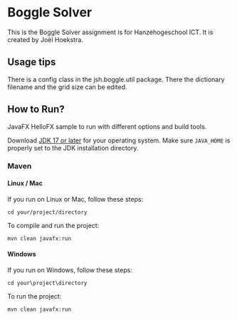 # Boggle Solver
This is the Boggle Solver assignment is for Hanzehogeschool ICT. It is created by Joël Hoekstra.

## Usage tips
There is a config class in the jsh.boggle.util package. There the dictionary filename and the grid size can be edited.

## How to Run?
JavaFX HelloFX sample to run with different options and build tools.

Download [JDK 17 or later](http://jdk.java.net/) for your operating system.
Make sure `JAVA_HOME` is properly set to the JDK installation directory. 

### Maven

#### Linux / Mac

If you run on Linux or Mac, follow these steps:

    cd your/project/directory
    
To compile and run the project:
    
    mvn clean javafx:run

#### Windows

If you run on Windows, follow these steps:

    cd your\project\directory

To run the project:
    
    mvn clean javafx:run
